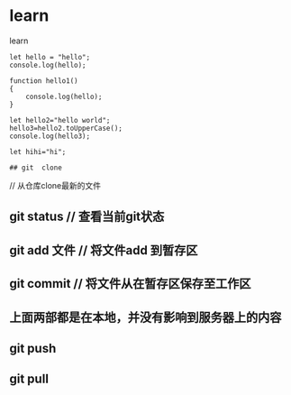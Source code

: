 # learn
learn

    let hello = "hello";
    console.log(hello);

    function hello1()
    {
        console.log(hello);
    }

    let hello2="hello world";
    hello3=hello2.toUpperCase();
    console.log(hello3);
    
    let hihi="hi";

    ## git  clone 
// 从仓库clone最新的文件

## git status // 查看当前git状态

## git add 文件  // 将文件add 到暂存区

## git commit // 将文件从在暂存区保存至工作区

## 上面两部都是在本地，并没有影响到服务器上的内容

## git push 

## git pull 